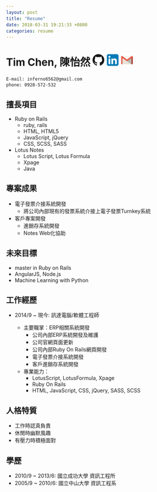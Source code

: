 ```yaml
---
layout: post
title: "Resume"
date: 2018-03-31 19:21:33 +0800
categories: resume
---
```


# Tim Chen, 陳怡然 [![GitHub](/assets/images/GitHub-Mark-32px.png)](https://github.com/InfernoPC) [![Linkedin](/assets/images/linkedin-icon-32.png)](https://www.linkedin.com/in/tim-chen-a51829161/) [![e-Mail](/assets/images/gmail-icon-32.png)](mailto://inferno6562@gmail.com)
```
E-mail: inferno6562@gmail.com
phone: 0928-572-532
```


## 擅長項目

* Ruby on Rails
	* ruby, rails
	* HTML, HTML5
	* JavaScript, jQuery
	* CSS, SCSS, SASS
* Lotus Notes
	* Lotus Script, Lotus Formula
	* Xpage
	* Java

## 專案成果

* 電子發票介接系統開發
	* 將公司內部現有的發票系統介接上電子發票Turnkey系統
* 客戶專案開發
	* 進銷存系統開發
	* Notes Web化協助

## 未來目標

* master in Ruby on Rails
* AngularJS, Node.js
* Machine Learning with Python

## 工作經歷

* 2014/9 ~ 現今: 訊達電腦/軟體工程師

	* 主要職掌：ERP相關系統開發
		* 公司內部ERP系統開發及維護
		* 公司官網頁面更新
		* 公司內部Ruby On Rails網頁開發
		* 電子發票介接系統開發
		* 客戶進銷存系統開發
	* 專業能力：
		* LotusScript, LotusFormula, Xpage
		* Ruby On Rails
		* HTML, JavaScript, CSS, jQuery, SASS, SCSS

## 人格特質

* 工作時認真負責
* 休閒時幽默風趣
* 有壓力時積極面對

## 學歷

* 2010/9 ~ 2013/6: 國立成功大學 資訊工程所
* 2005/9 ~ 2010/6: 國立中山大學 資訊工程系
